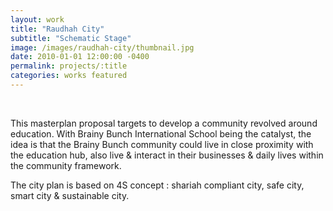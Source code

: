 ```yaml
---
layout: work
title: "Raudhah City"
subtitle: "Schematic Stage"
image: /images/raudhah-city/thumbnail.jpg
date: 2010-01-01 12:00:00 -0400
permalink: projects/:title
categories: works featured
---
```


<section>
  <div class="row">
    <div class="8u 12u$(medium)">
      <span class="image fit"><img src="{{ site.baseurl }}/images/raudhah-city/pic01.jpg" alt="" /></span>
      <span class="image fit"><img src="{{ site.baseurl }}/images/raudhah-city/pic02.jpg" alt="" /></span>
      <span class="image fit"><img src="{{ site.baseurl }}/images/raudhah-city/pic03.jpg" alt="" /></span>
      <span class="image fit"><img src="{{ site.baseurl }}/images/raudhah-city/pic04.jpg" alt="" /></span>
    </div>
    <div class="4u$ 12u$(medium) important(medium)">
      <p>
        This masterplan proposal targets to develop a community revolved around education. With Brainy Bunch 
        International School being the catalyst, the idea is that the Brainy Bunch community could live in close 
        proximity with the education hub, also live & interact in their businesses & daily lives within the community 
        framework.
      </p>
      <p>
        The city plan is based on 4S concept : shariah compliant city, safe city, smart city & sustainable city.
      </p>     
    </div>
  </div>
</section>